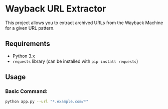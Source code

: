 # Wayback URL Extractor

This project allows you to extract archived URLs from the Wayback Machine for a given URL pattern.

## Requirements

- Python 3.x
- `requests` library (can be installed with `pip install requests`)

## Usage

### Basic Command:
```bash
python app.py --url "*.example.com/*"
